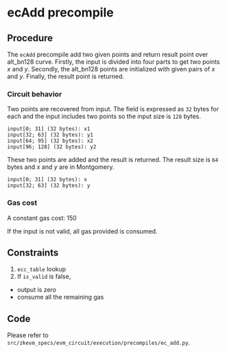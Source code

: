 # ecAdd precompile

## Procedure

The `ecAdd` precompile add two given points and return result point over alt_bn128 curve. Firstly, the input is divided into four parts to get two points $x$ and $y$. Secondly, the alt_bn128 points are initialized with given pairs of $x$ and $y$. Finally, the result point is returned.

### Circuit behavior

Two points are recovered from input. The field is expressed as `32` bytes for each and the input includes two points so the input size is `128` bytes.

```
input[0; 31] (32 bytes): x1
input[32; 63] (32 bytes): y1
input[64; 95] (32 bytes): x2
input[96; 128] (32 bytes): y2
```

These two points are added and the result is returned. The result size is `64` bytes and $x$ and $y$ are in Montgomery.

```
input[0; 31] (32 bytes): x
input[32; 63] (32 bytes): y
```

### Gas cost

A constant gas cost: 150

If the input is not valid, all gas provided is consumed.

## Constraints

1. `ecc_table` lookup
2. If `is_valid` is false,
  - output is zero
  - consume all the remaining gas

## Code

Please refer to `src/zkevm_specs/evm_circuit/execution/precompiles/ec_add.py`.
